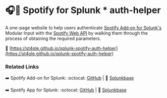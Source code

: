 # :headphones::key: Spotify for Splunk * auth-helper
A one-page website to help users authenticate [Spotify Add‑on for Splunk's](https://github.com/st4ple/splunk-spotify-add-on) Modular Input with the [Spotify Web API](https://developer.spotify.com/documentation/web-api/) by walking them through the process of obtaining the required parameters.

:round_pushpin: [https://st4ple.github.io/splunk-spotify-auth-helper](https://st4ple.github.io/splunk-spotify-auth-helper)

### Related Links
:arrow_right: Spotify Add-on for Splunk: :octocat: [GitHub](https://github.com/st4ple/splunk-spotify-add-on) | :link: [Splunkbase]()

:arrow_right: Spotify App for Splunk: :octocat: [GitHub](https://github.com/st4ple/splunk-spotify-app) | :link: [Splunkbase]()
